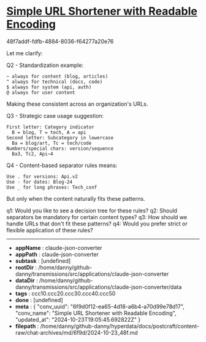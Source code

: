 # [Simple URL Shortener with Readable Encoding](https://claude.ai/chat/6f9d0f12-ea65-4d18-a6b4-a70d99e78d17)

48f7addf-fdfb-4884-8036-f64277a20e76

 Let me clarify:

Q2 - Standardization example:
```
~ always for content (blog, articles)
^ always for technical (docs, code)
$ always for system (api, auth)
@ always for user content
```
Making these consistent across an organization's URLs.

Q3 - Strategic case usage suggestion:
```
First letter: Category indicator
  B = blog, T = tech, A = api
Second letter: Subcategory in lowercase
  Ba = blog/art, Tc = tech/code
Numbers/special chars: version/sequence
  Ba3, Tc2, Api~4
```

Q4 - Content-based separator rules means:
```
Use . for versions: Api.v2
Use - for dates: Blog-24
Use _ for long phrases: Tech_conf
```
But only when the content naturally fits these patterns.

q1: Would you like to see a decision tree for these rules?
q2: Should separators be mandatory for certain content types?
q3: How should we handle URLs that don't fit these patterns?
q4: Would you prefer strict or flexible application of these rules?

---

* **appName** : claude-json-converter
* **appPath** : claude-json-converter
* **subtask** : [undefined]
* **rootDir** : /home/danny/github-danny/transmissions/src/applications/claude-json-converter
* **dataDir** : /home/danny/github-danny/transmissions/src/applications/claude-json-converter/data
* **tags** : ccc10.ccc20.ccc30.ccc40.ccc50
* **done** : [undefined]
* **meta** : {
  "conv_uuid": "6f9d0f12-ea65-4d18-a6b4-a70d99e78d17",
  "conv_name": "Simple URL Shortener with Readable Encoding",
  "updated_at": "2024-10-23T19:05:45.692822Z"
}
* **filepath** : /home/danny/github-danny/hyperdata/docs/postcraft/content-raw/chat-archives/md/6f9d/2024-10-23_48f.md